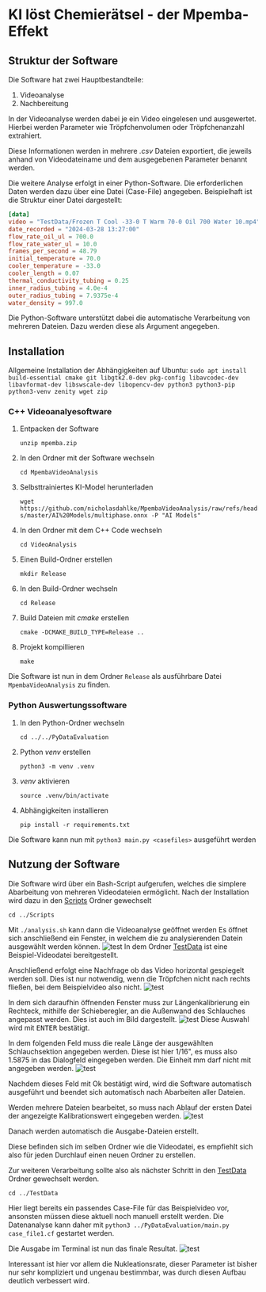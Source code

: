 # KI löst Chemierätsel - der Mpemba-Effekt

## Struktur der Software
Die Software hat zwei Hauptbestandteile:
1. Videoanalyse
2. Nachbereitung

In der Videoanalyse werden dabei je ein Video eingelesen und ausgewertet. Hierbei werden Parameter wie Tröpfchenvolumen oder Tröpfchenanzahl extrahiert.

Diese Informationen werden in mehrere *.csv* Dateien exportiert, die jeweils anhand von Videodateiname und dem ausgegebenen Parameter benannt werden.

Die weitere Analyse erfolgt in einer Python-Software. Die erforderlichen Daten werden dazu über eine Datei (Case-File) angegeben. 
Beispielhaft ist die Struktur einer Datei dargestellt:


```toml
[data]
video = "TestData/Frozen T Cool -33-0 T Warm 70-0 Oil 700 Water 10.mp4"
date_recorded = "2024-03-28 13:27:00"
flow_rate_oil_ul = 700.0
flow_rate_water_ul = 10.0
frames_per_second = 48.79
initial_temperature = 70.0
cooler_temperature = -33.0
cooler_length = 0.07
thermal_conductivity_tubing = 0.25
inner_radius_tubing = 4.0e-4
outer_radius_tubing = 7.9375e-4
water_density = 997.0
```
Die Python-Software unterstützt dabei die automatische Verarbeitung von mehreren Dateien.
Dazu werden diese als Argument angegeben.

## Installation
Allgemeine Installation der Abhängigkeiten auf Ubuntu:
`sudo apt install build-essential cmake git libgtk2.0-dev pkg-config libavcodec-dev libavformat-dev libswscale-dev libopencv-dev python3 python3-pip python3-venv zenity wget zip`

### C++ Videoanalyesoftware
1. Entpacken der Software
    
    `unzip mpemba.zip`


2. In den Ordner mit der Software wechseln

    `cd MpembaVideoAnalysis`


3. Selbsttrainiertes KI-Model herunterladen

   `wget https://github.com/nicholasdahlke/MpembaVideoAnalysis/raw/refs/heads/master/AI%20Models/multiphase.onnx -P "AI Models"`


4. In den Ordner mit dem C++ Code wechseln

   `cd VideoAnalysis`


3. Einen Build-Ordner erstellen

    `mkdir Release`


4. In den Build-Ordner wechseln

    `cd Release`


5. Build Dateien mit *cmake* erstellen

    `cmake -DCMAKE_BUILD_TYPE=Release ..`


6. Projekt kompillieren

    `make`

Die Software ist nun in dem Ordner `Release` als ausführbare Datei `MpembaVideoAnalysis` zu finden.

### Python Auswertungssoftware
1. In den Python-Ordner wechseln

   `cd ../../PyDataEvaluation`


2. Python *venv* erstellen

    `python3 -m venv .venv`


3. *venv* aktivieren

    `source .venv/bin/activate`


4. Abhängigkeiten installieren

   `pip install -r requirements.txt`

Die Software kann nun mit `python3 main.py <casefiles>` ausgeführt werden

## Nutzung der Software
Die Software wird über ein Bash-Script aufgerufen, welches die simplere Abarbeitung von mehreren Videodateien ermöglicht.
Nach der Installation wird dazu in den [Scripts](Scripts) Ordner gewechselt

`cd ../Scripts`

Mit `./analysis.sh` kann dann die Videoanalyse geöffnet werden 
Es öffnet sich anschließend ein Fenster, in welchem die zu analysierenden Datein ausgewählt werden können.
![test](./Images/img1.png)
In dem Ordner [TestData](TestData) ist eine Beispiel-Videodatei bereitgestellt.

Anschließend erfolgt eine Nachfrage ob das Video horizontal gespiegelt werden soll.
Dies ist nur notwendig, wenn die Tröpfchen nicht nach rechts fließen, bei dem Beispielvideo also nicht.
![test](./Images/img4.png)

In dem sich daraufhin öffnenden Fenster muss zur Längenkalibrierung ein Rechteck, mithilfe der Schieberegler, an die Außenwand des Schlauches angepasst werden.
Dies ist auch im Bild dargestellt.
![test](./Images/img3.png)
Diese Auswahl wird mit <kbd>ENTER</kbd> bestätigt.

In dem folgenden Feld muss die reale Länge der ausgewählten Schlauchsektion angegeben werden. Diese ist hier 1/16", es muss also 1.5875 in das Dialogfeld eingegeben werden.
Die Einheit mm darf nicht mit angegeben werden.
![test](./Images/img2.png)

Nachdem dieses Feld mit Ok bestätigt wird, wird die Software automatisch ausgeführt und beendet sich automatisch nach Abarbeiten aller Dateien.

Werden mehrere Dateien bearbeitet, so muss nach Ablauf der ersten Datei der angezeigte Kalibrationswert eingegeben werden.
![test](./Images/img5.png)

Danach werden automatisch die Ausgabe-Dateien erstellt.

Diese befinden sich im selben Ordner wie die Videodatei, es empfiehlt sich also für jeden Durchlauf einen neuen Ordner zu erstellen.

Zur weiteren Verarbeitung sollte also als nächster Schritt in den [TestData](TestData) Ordner gewechselt werden.

`cd ../TestData`

Hier liegt bereits ein passendes Case-File für das Beispielvideo vor, ansonsten müssen diese aktuell noch manuell erstellt werden.
Die Datenanalyse kann daher mit `python3 ../PyDataEvaluation/main.py case_file1.cf` gestartet werden.

Die Ausgabe im Terminal ist nun das finale Resultat. 
![test](./Images/img6.png)

Interessant ist hier vor allem die Nukleationsrate, dieser Parameter ist bisher nur sehr kompliziert und ungenau bestimmbar, was durch diesen Aufbau deutlich verbessert wird.
